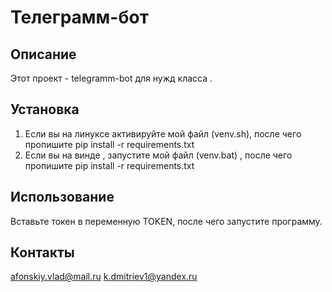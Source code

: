 # Телеграмм-бот 

## Описание
Этот проект - telegramm-bot для нужд класса .
## Установка
1. Если вы на линуксе активируйте мой файл (venv.sh), после чего пропишите pip install -r requirements.txt
2. Если вы на винде , запустите мой файл (venv.bat) , после чего пропишите pip install -r requirements.txt

## Использование
Вставьте токен в переменную TOKEN, после чего запустите программу.

## Контакты
afonskiy.vlad@mail.ru 
k.dmitriev1@yandex.ru
